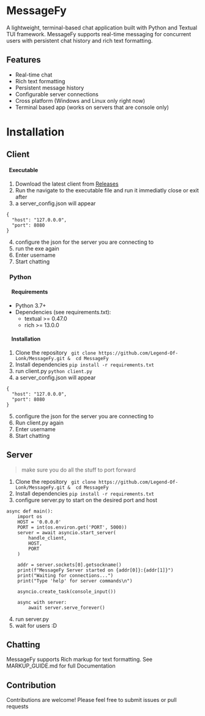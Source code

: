 # MessageFy

A lightweight, terminal-based chat application built with Python and Textual TUI framework. MessageFy supports real-time messaging for concurrent users with persistent chat history and rich text formatting.

## Features
- Real-time chat
- Rich text formatting
- Persistent message history
- Configurable server connections
- Cross platform (Windows and Linux only right now)
- Terminal based app (works on servers that are console only)

# Installation

## Client

#### &nbsp; Executable

1. Download the latest client from [Releases](https://github.com/Legend-Of-Lonk/MessageFy/releases)
2. Run the navigate to the executable file and run it immediatly close or exit after
3. a server_config.json will appear
```
{
  "host": "127.0.0.0",
  "port": 8080
}
```
4. configure the json for the server you are connecting to
5. run the exe again
6. Enter username 
7. Start chatting

### &nbsp; Python

#### &nbsp; &nbsp; Requirements
  - Python 3.7+
  - Dependencies (see requirements.txt):
    - textual >= 0.47.0
    - rich >= 13.0.0

#### &nbsp; &nbsp; Installation

1. Clone the repository  ``
	 git clone https://github.com/Legend-Of-Lonk/MessageFy.git & 
		cd MessageFy``
2. Install dependencies ``pip install -r requirements.txt``
3. run client.py ``python client.py``
4. a server_config.json will appear
```
{
  "host": "127.0.0.0",
  "port": 8080
}
```
5. configure the json for the server you are connecting to
6. Run client.py again
7. Enter username
8. Start chatting

## Server
>make sure you do all the stuff to port forward 
1. Clone the repository  ``
	 git clone https://github.com/Legend-Of-Lonk/MessageFy.git & 
		cd MessageFy``
2. Install dependencies ``pip install -r requirements.txt``
3. configure server.py to start on the desired port and host
```
async def main():
    import os
    HOST = '0.0.0.0'
    PORT = int(os.environ.get('PORT', 5000))
    server = await asyncio.start_server(
        handle_client,
        HOST,
        PORT
    )

    addr = server.sockets[0].getsockname()
    print(f"MessageFy Server started on {addr[0]}:{addr[1]}")
    print("Waiting for connections...")
    print("Type 'help' for server commands\n")

    asyncio.create_task(console_input())

    async with server:
        await server.serve_forever()
```
4. run server.py
5. wait for users :D

## Chatting

MessageFy supports Rich markup for text formatting. See MARKUP_GUIDE.md for full Documentation

## Contribution
Contributions are welcome! Please feel free to submit issues or pull requests



